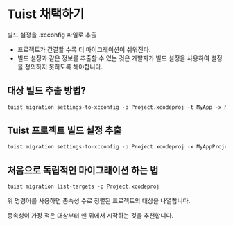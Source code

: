 # Tuist 채택하기

빌드 설정을 .xcconfig 파일로 추출

- 프로젝트가 간결할 수록 더 마이그레이션이 쉬워진다.
- 빌드 설정과 같은 정보를 추출할 수 있는 것은 개발자가 빌드 설정을 사용하여 설정을 정의하지 못하도록 해야합니다.

## 대상 빌드 추출 방법?

```swift
tuist migration settings-to-xcconfig -p Project.xcodeproj -t MyApp -x MyApp.xcconfig
```

## Tuist 프로젝트 빌드 설정 추출

```swift
tuist migration settings-to-xcconfig -p Project.xcodeproj -x MyAppProject.xcconfig
```

## 처음으로 독립적인 마이그래이션 하는 법

```swift
tuist migration list-targets -p Project.xcodeproj
```

위 명령어를 사용하면 종속성 수로 정렬된 프로젝트의 대상을 나열합니다.

종속성이 가장 적은 대상부터 맨 위에서 시작하는 것을 추천합니다.
